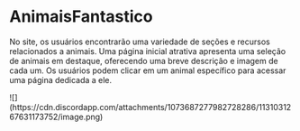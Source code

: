 <h1>AnimaisFantastico</h1> 
<p>No site, os usuários encontrarão uma variedade de seções e recursos relacionados a animais. Uma página inicial atrativa apresenta uma seleção de animais em destaque, oferecendo uma breve descrição e imagem de cada um. Os usuários podem clicar em um animal específico para acessar uma página dedicada a ele.</p>
![](https://cdn.discordapp.com/attachments/1073687277982728286/1131031267631173752/image.png)
